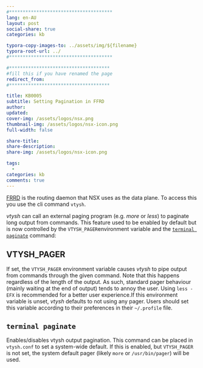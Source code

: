 ```yaml
---
#**************************************
lang: en-AU
layout: post
social-share: true
categories: kb

typora-copy-images-to: ../assets/img/${filename}
typora-root-url: ../
#**************************************

#*************************************
#fill this if you have renamed the page
redirect_from:
#*************************************

title: KB0005
subtitle: Setting Pagination in FFRD
author:
updated:
cover-img: /assets/logos/nsx.png
thumbnail-img: /assets/logos/nsx-icon.png
full-width: false

share-title:
share-description: 
share-img: /assets/logos/nsx-icon.png

tags:
  -
categories: kb
comments: true
---
```


[FRRD](https://docs.frrouting.org) is the routing daemon that NSX uses as the data plane. To access this you use the cli command `vtysh`. 

*vtysh* can call an external paging program (e.g. *more* or *less*) to paginate long output from commands. This feature used to be enabled by default but is now controlled by the `VTYSH_PAGER`environment variable and the [`terminal paginate`](https://docs.frrouting.org/en/latest/vtysh.html#clicmd-terminal-paginate) command:

## VTYSH_PAGER

If set, the `VTYSH_PAGER` environment variable causes *vtysh* to pipe output from commands through the given command. Note that this happens regardless of the length of the output. As such, standard pager behaviour (mainly waiting at the end of output) tends to annoy the user. Using `less -EFX` is recommended for a better user experience.If this environment variable is unset, *vtysh* defaults to not using any pager. Users should set this variable according to their preferences in their `~/.profile` file.

## `terminal paginate`

Enables/disables vtysh output pagination. This command can be placed in `vtysh.conf` to set a system-wide default. If this is enabled, but `VTYSH_PAGER` is not set, the system default pager (likely `more` or `/usr/bin/pager`) will be used.
